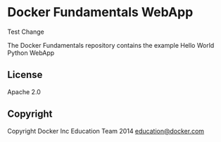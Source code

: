 Docker Fundamentals WebApp
==========================
Test Change

The Docker Fundamentals repository contains the example Hello World Python WebApp

## License

Apache 2.0

## Copyright

Copyright Docker Inc Education Team 2014 <education@docker.com>
